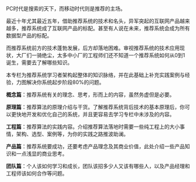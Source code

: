 PC时代是搜索的天下，而移动时代则是推荐的主场。

最近十年尤其最近五年，借助推荐系统的技术和名头，异军突起的互联网产品越来越多，推荐系统成了互联网产品的标配。甚至有人说在未来，推荐系统会成为所有数据型产品的标配。

而推荐系统前方的技术蓬勃发展，后方却落地困难。审视推荐系统的技术应用现状，大厂们一骑绝尘，太多中小厂的工程师们还不知道一个推荐系统如何从0到1诞生，需要去了解哪些知识。

本专栏为推荐系统学习者架构起整体的知识脉络，并在此基础上补充实践案例与经验，力图解决你系统起步阶段80%的问题。

**概念篇**：推荐系统有关的理念、思考，形而上的内容，虽然务虚但是必要。

**原理篇**：推荐算法的原理介绍与干货。了解推荐系统背后技术的基本原理后，你可以更快地开发和优化自己的系统，并且更容易去学习专栏中未涉及的内容。

**工程篇**：推荐算法的实践内容。介绍推荐算法落地时需要一些纯工程上的大小事情，架构、选型、案例等，为你的实践之路推波助澜。

**产品篇**：推荐系统要成功，还要考虑产品理念及其商业价值，此处介绍一些产品知识和一点浅显的商业思考。

**团队篇**：个人该如何学习和成长，团队该招多少人又该有哪些人，以及产品经理和工程师该如何合作等问题。